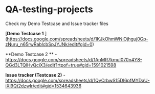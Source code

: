 # QA-testing-projects

Check my Demo Testcase and Issue tracker files 

[**Demo Testcase 1** ] (https://docs.google.com/spreadsheets/d/1KJkOhmWNiOjhguj0Gp-zNuru_n65rwRablcbSpJYJNk/edit#gid=0)

**Demo Testcase 2 ** - https://docs.google.com/spreadsheets/d/1AnMR7kmuI070n4Y8-QGd3LTQlHvQciX3/edit?rtpof=true#gid=1591021598

**Issue tracker (Testcase 2)** - https://docs.google.com/spreadsheets/d/1QyCrbwS15DI6pfMYDaU-iXl9Qt2dzwIr/edit#gid=1534643936

